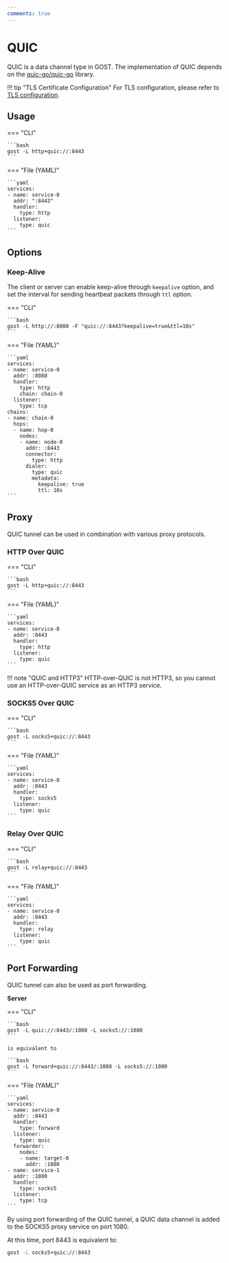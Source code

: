 ```yaml
---
comments: true
---
```


# QUIC

QUIC is a data channel type in GOST. The implementation of QUIC depends on the [quic-go/quic-go](https://github.com/quic-go/quic-go) library.

!!! tip "TLS Certificate Configuration"
    For TLS configuration, please refer to [TLS configuration](../tls.md).

## Usage

=== "CLI"

    ```bash
    gost -L http+quic://:8443
    ```

=== "File (YAML)"

    ```yaml
    services:
    - name: service-0
      addr: ":8443"
      handler:
        type: http
      listener:
        type: quic
    ```

## Options

### Keep-Alive

The client or server can enable keep-alive through `keepalive` option, and set the interval for sending heartbeat packets through `ttl` option.

=== "CLI"

    ```bash
    gost -L http://:8080 -F "quic://:8443?keepalive=true&ttl=10s"
    ```

=== "File (YAML)"

    ```yaml
    services:
    - name: service-0
      addr: :8080
      handler:
        type: http
        chain: chain-0
      listener:
        type: tcp
    chains:
    - name: chain-0
      hops:
      - name: hop-0
        nodes:
        - name: node-0
          addr: :8443
          connector:
            type: http
          dialer:
            type: quic
            metadata:
              keepalive: true
              ttl: 10s
    ```

## Proxy

QUIC tunnel can be used in combination with various proxy protocols.

### HTTP Over QUIC

=== "CLI"

    ```bash
    gost -L http+quic://:8443
    ```

=== "File (YAML)"

    ```yaml
    services:
    - name: service-0
      addr: :8443
      handler:
        type: http
      listener:
        type: quic
    ```

!!! note "QUIC and HTTP3"
    HTTP-over-QUIC is not HTTP3, so you cannot use an HTTP-over-QUIC service as an HTTP3 service.

### SOCKS5 Over QUIC

=== "CLI"

    ```bash
    gost -L socks5+quic://:8443
    ```

=== "File (YAML)"

    ```yaml
    services:
    - name: service-0
      addr: :8443
      handler:
        type: socks5
      listener:
        type: quic
    ```

### Relay Over QUIC

=== "CLI"

    ```bash
    gost -L relay+quic://:8443
    ```

=== "File (YAML)"

    ```yaml
    services:
    - name: service-0
      addr: :8443
      handler:
        type: relay
      listener:
        type: quic
    ```

## Port Forwarding

QUIC tunnel can also be used as port forwarding.

**Server**

=== "CLI"

    ```bash
    gost -L quic://:8443/:1080 -L socks5://:1080
    ```

    is equivalent to

    ```bash
    gost -L forward+quic://:8443/:1080 -L socks5://:1080
    ```

=== "File (YAML)"

    ```yaml
    services:
    - name: service-0
      addr: :8443
      handler:
        type: forward
      listener:
        type: quic
      forwarder:
        nodes:
        - name: target-0
          addr: :1080
    - name: service-1
      addr: :1080
      handler:
        type: socks5
      listener:
        type: tcp
    ```

By using port forwarding of the QUIC tunnel, a QUIC data channel is added to the SOCKS5 proxy service on port 1080.

At this time, port 8443 is equivalent to:


```bash
gost -L socks5+quic://:8443
```
